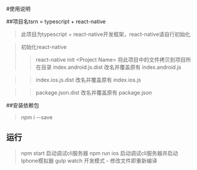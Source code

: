 #使用说明

##项目名tsrn = typescript + react-native

> 此项目为typescript + react-native开发框架，react-native请自行初始化

> 初始化react-native
>> react-native init \<Project Name\>
> 将此项目中的文件拷贝到项目所在目录
>> index.android.js.dist 改名并覆盖原有 index.android.js


>> index.ios.js.dist 改名并覆盖原有 index.ios.js


>> package.json.dist 改名并覆盖原有 package.json


##安装依赖包
> npm i --save

## 运行
> npm start 启动调试cli服务器
> npm run ios 启动调试cli服务器并启动Iphone模拟器
> gulp watch 开发模式 - 修改文件即重新编译